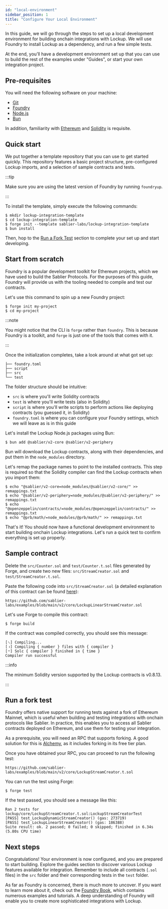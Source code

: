```yaml
---
id: "local-environment"
sidebar_position: 1
title: "Configure Your Local Environment"
---
```


In this guide, we will go through the steps to set up a local development environment for building onchain integrations
with Lockup. We will use Foundry to install Lockup as a dependency, and run a few simple tests.

At the end, you’ll have a development environment set up that you can use to build the rest of the examples under
"Guides", or start your own integration project.

## Pre-requisites

You will need the following software on your machine:

- [Git](https://git-scm.com/downloads)
- [Foundry](https://github.com/foundry-rs/foundry)
- [Node.js](https://nodejs.org/en/download)
- [Bun](https://bun.sh)

In addition, familiarity with [Ethereum](https://ethereum.org/) and [Solidity](https://soliditylang.org/) is requisite.

## Quick start

We put together a template repository that you can use to get started quickly. This repository features a basic project
structure, pre-configured Lockup imports, and a selection of sample contracts and tests.

:::tip

Make sure you are using the latest version of Foundry by running `foundryup`.

:::

To install the template, simply execute the following commands:

```shell
$ mkdir lockup-integration-template
$ cd lockup-integration-template
$ forge init --template sablier-labs/lockup-integration-template
$ bun install
```

Then, hop to the [Run a Fork Test](/guides/lockup/examples/local-environment#run-a-fork-test) section to complete your
set up and start developing.

## Start from scratch

Foundry is a popular development toolkit for Ethereum projects, which we have used to build the Sablier Protocols. For
the purposes of this guide, Foundry will provide us with the tooling needed to compile and test our contracts.

Let's use this command to spin up a new Foundry project:

```shell
$ forge init my-project
$ cd my-project
```

:::note

You might notice that the CLI is `forge` rather than `foundry`. This is because Foundry is a toolkit, and `forge` is
just one of the tools that comes with it.

:::

Once the initialization completes, take a look around at what got set up:

```tree
├── foundry.toml
├── script
├── src
└── test
```

The folder structure should be intuitive:

- `src` is where you'll write Solidity contracts
- `test` is where you'll write tests (also in Solidity)
- `script` is where you'll write scripts to perform actions like deploying contracts (you guessed it, in Solidity)
- `foundry.toml` is where you can configure your Foundry settings, which we will leave as is in this guide

Let's install the Lockup Node.js packages using Bun:

```shell
$ bun add @sablier/v2-core @sablier/v2-periphery
```

Bun will download the Lockup contracts, along with their dependencies, and put them in the `node_modules` directory.

Let's remap the package names to point to the installed contracts. This step is required so that the Solidity compiler
can find the Lockup contracts when you import them:

```shell
$ echo "@sablier/v2-core=node_modules/@sablier/v2-core/" >> remappings.txt
$ echo "@sablier/v2-periphery=node_modules/@sablier/v2-periphery/" >> remappings.txt
$ echo "@openzeppelin/contracts/=node_modules/@openzeppelin/contracts/" >> remappings.txt
$ echo "@prb/math/=node_modules/@prb/math/" >> remappings.txt
```

That's it! You should now have a functional development environment to start building onchain Lockup integrations. Let's
run a quick test to confirm everything is set up properly.

## Sample contract

Delete the `src/Counter.sol` and `test/Counter.t.sol` files generated by Forge, and create two new files:
`src/StreamCreator.sol` and `test/StreamCreator.t.sol`.

Paste the following code into `src/StreamCreator.sol` (a detailed explanation of this contract can be found
[here](/guides/lockup/examples/create-stream/lockup-linear)):

```solidity reference title="Lockup Linear Stream Creator"
https://github.com/sablier-labs/examples/blob/main/v2/core/LockupLinearStreamCreator.sol
```

Let's use Forge to compile this contract:

```shell
$ forge build
```

If the contract was compiled correctly, you should see this message:

```text
[⠢] Compiling...
[⠰] Compiling { number } files with { compiler }
[⠒] Solc { compiler } finished in { time }
Compiler run successful
```

:::info

The minimum Solidity version supported by the Lockup contracts is v0.8.13.

:::

## Run a fork test

Foundry offers native support for running tests against a fork of Ethereum Mainnet, which is useful when building and
testing integrations with onchain protocols like Sablier. In practice, this enables you to access all Sablier contracts
deployed on Ethereum, and use them for testing your integration.

As a prerequisite, you will need an RPC that supports forking. A good solution for this is
[Alchemy](https://alchemy.com/), as it includes forking in its free tier plan.

Once you have obtained your RPC, you can proceed to run the following test:

```solidity reference title="Stream Creator Test"
https://github.com/sablier-labs/examples/blob/main/v2/core/LockupStreamCreator.t.sol
```

You can run the test using Forge:

```shell
$ forge test
```

If the test passed, you should see a message like this:

```text
Ran 2 tests for lockup/core/LockupStreamCreator.t.sol:LockupStreamCreatorTest
[PASS] test_LockupDynamicStreamCreator() (gas: 273719)
[PASS] test_LockupLinearStreamCreator() (gas: 186388)
Suite result: ok. 2 passed; 0 failed; 0 skipped; finished in 6.34s (5.80s CPU time)
```

## Next steps

Congratulations! Your environment is now configured, and you are prepared to start building. Explore the guides section
to discover various Lockup features available for integration. Remember to include all contracts (`.sol` files) in the
`src` folder and their corresponding tests in the `test` folder.

As far as Foundry is concerned, there is much more to uncover. If you want to learn more about it, check out the
[Foundry Book](https://book.getfoundry.sh/), which contains numerous examples and tutorials. A deep understanding of
Foundry will enable you to create more sophisticated integrations with Lockup.
